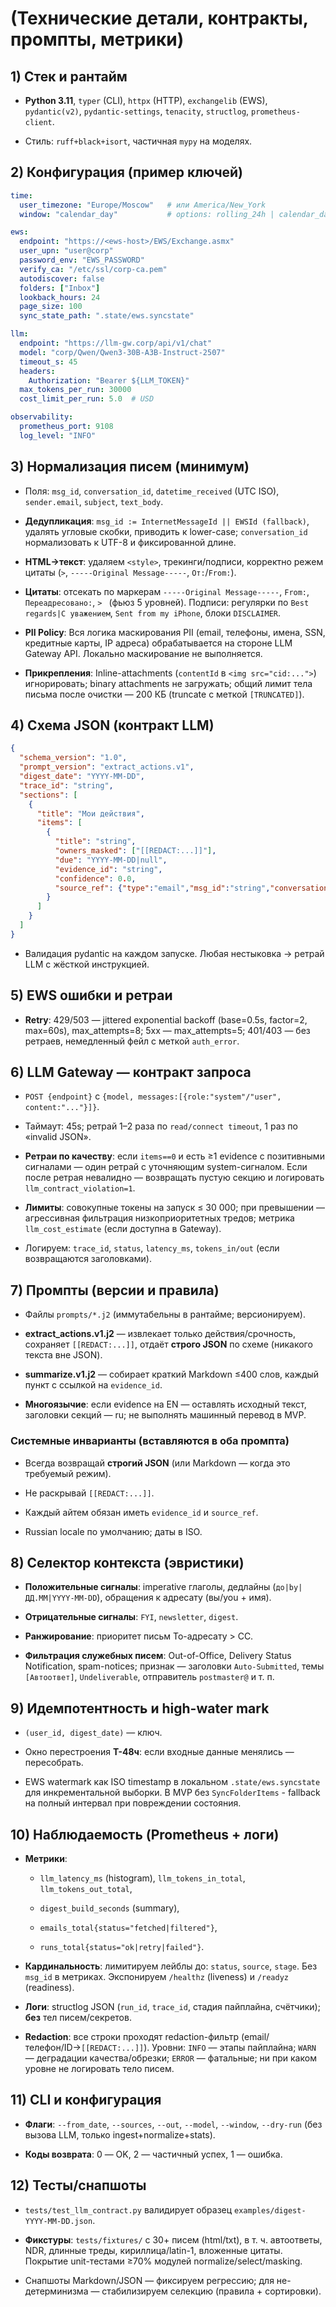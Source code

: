 # (Технические детали, контракты, промпты, метрики)

## 1) Стек и рантайм

- **Python 3.11**, `typer` (CLI), `httpx` (HTTP), `exchangelib` (EWS), `pydantic(v2)`, `pydantic-settings`, `tenacity`, `structlog`, `prometheus-client`.
    
- Стиль: `ruff+black+isort`, частичная `mypy` на моделях.
    

## 2) Конфигурация (пример ключей)

```yaml
time:
  user_timezone: "Europe/Moscow"   # или America/New_York
  window: "calendar_day"           # options: rolling_24h | calendar_day

ews:
  endpoint: "https://<ews-host>/EWS/Exchange.asmx"
  user_upn: "user@corp"
  password_env: "EWS_PASSWORD"
  verify_ca: "/etc/ssl/corp-ca.pem"
  autodiscover: false
  folders: ["Inbox"]
  lookback_hours: 24
  page_size: 100
  sync_state_path: ".state/ews.syncstate"

llm:
  endpoint: "https://llm-gw.corp/api/v1/chat"
  model: "corp/Qwen/Qwen3-30B-A3B-Instruct-2507"
  timeout_s: 45
  headers:
    Authorization: "Bearer ${LLM_TOKEN}"
  max_tokens_per_run: 30000
  cost_limit_per_run: 5.0  # USD

observability:
  prometheus_port: 9108
  log_level: "INFO"
```

## 3) Нормализация писем (минимум)

- Поля: `msg_id`, `conversation_id`, `datetime_received` (UTC ISO), `sender.email`, `subject`, `text_body`.
    
- **Дедупликация**: `msg_id := InternetMessageId || EWSId (fallback)`, удалять угловые скобки, приводить к lower-case; `conversation_id` нормализовать к UTF-8 и фиксированной длине.
    
- **HTML→текст**: удаляем `<style>`, трекинги/подписи, корректно режем цитаты (`>`, `-----Original Message-----`, `От:`/`From:`).
    
- **Цитаты**: отсекать по маркерам `-----Original Message-----`, `From:`, `Переадресовано:`, `> ` (фьюз 5 уровней). Подписи: регулярки по `Best regards|С уважением`, `Sent from my iPhone`, блоки `DISCLAIMER`.
    
- **PII Policy**: Вся логика маскирования PII (email, телефоны, имена, SSN, кредитные карты, IP адреса) обрабатывается на стороне LLM Gateway API. Локально маскирование не выполняется.
    
- **Прикрепления**: Inline-attachments (`contentId` в `<img src="cid:...">`) игнорировать; binary attachments не загружать; общий лимит тела письма после очистки — 200 КБ (truncate с меткой `[TRUNCATED]`).
    

## 4) Схема JSON (контракт LLM)

```json
{
  "schema_version": "1.0",
  "prompt_version": "extract_actions.v1",
  "digest_date": "YYYY-MM-DD",
  "trace_id": "string",
  "sections": [
    {
      "title": "Мои действия",
      "items": [
        {
          "title": "string",
          "owners_masked": ["[[REDACT:...]]"],
          "due": "YYYY-MM-DD|null",
          "evidence_id": "string",
          "confidence": 0.0,
          "source_ref": {"type":"email","msg_id":"string","conversation_id":"string"}
        }
      ]
    }
  ]
}
```

- Валидация pydantic на каждом запуске. Любая нестыковка → ретрай LLM с жёсткой инструкцией.
    

## 5) EWS ошибки и ретраи

- **Retry**: 429/503 — jittered exponential backoff (base=0.5s, factor=2, max=60s), max_attempts=8; 5xx — max_attempts=5; 401/403 — без ретраев, немедленный фейл с меткой `auth_error`.

## 6) LLM Gateway — контракт запроса

- `POST {endpoint}` с `{model, messages:[{role:"system"/"user", content:"..."}]}`.
    
- Таймаут: 45s; ретрай 1–2 раза по `read/connect timeout`, 1 раз по «invalid JSON».
    
- **Ретраи по качеству**: если `items==0` и есть ≥1 evidence с позитивными сигналами — один ретрай с уточняющим system-сигналом. Если после ретрая невалидно — возвращать пустую секцию и логировать `llm_contract_violation=1`.
    
- **Лимиты**: совокупные токены на запуск ≤ 30 000; при превышении — агрессивная фильтрация низкоприоритетных тредов; метрика `llm_cost_estimate` (если доступна в Gateway).
    
- Логируем: `trace_id`, `status`, `latency_ms`, `tokens_in/out` (если возвращаются заголовками).
    

## 7) Промпты (версии и правила)

- Файлы `prompts/*.j2` (иммутабельны в рантайме; версионируем).
    
- **extract_actions.v1.j2** — извлекает только действия/срочность, сохраняет `[[REDACT:...]]`, отдаёт **строго JSON** по схеме (никакого текста вне JSON).
    
- **summarize.v1.j2** — собирает краткий Markdown ≤400 слов, каждый пункт с ссылкой на `evidence_id`.
    
- **Многоязычие**: если evidence на EN — оставлять исходный текст, заголовки секций — ru; не выполнять машинный перевод в MVP.

### Системные инварианты (вставляются в оба промпта)

- Всегда возвращай **строгий JSON** (или Markdown — когда это требуемый режим).
    
- Не раскрывай `[[REDACT:...]]`.
    
- Каждый айтем обязан иметь `evidence_id` и `source_ref`.
    
- Russian locale по умолчанию; даты в ISO.
    

## 8) Селектор контекста (эвристики)

- **Положительные сигналы**: imperative глаголы, дедлайны (`до|by|ДД.ММ|YYYY-MM-DD`), обращения к адресату (вы/you + имя).
    
- **Отрицательные сигналы**: `FYI`, `newsletter`, `digest`.
    
- **Ранжирование**: приоритет письм To-адресату > CC.
    
- **Фильтрация служебных писем**: Out-of-Office, Delivery Status Notification, spam-notices; признак — заголовки `Auto-Submitted`, темы `[Автоответ]`, `Undeliverable`, отправитель `postmaster@` и т. п.

## 9) Идемпотентность и high-water mark

- `(user_id, digest_date)` — ключ.
    
- Окно перестроения **T-48ч**: если входные данные менялись — пересобрать.
    
- EWS watermark как ISO timestamp в локальном `.state/ews.syncstate` для инкрементальной выборки. В MVP без `SyncFolderItems` - fallback на полный интервал при повреждении состояния.
    

## 10) Наблюдаемость (Prometheus + логи)

- **Метрики**:
    
    - `llm_latency_ms` (histogram), `llm_tokens_in_total`, `llm_tokens_out_total`,
        
    - `digest_build_seconds` (summary),
        
    - `emails_total{status="fetched|filtered"}`,
        
    - `runs_total{status="ok|retry|failed"}`.
        
- **Кардинальность**: лимитируем лейблы до: `status`, `source`, `stage`. Без `msg_id` в метриках. Экспонируем `/healthz` (liveness) и `/readyz` (readiness).
        
- **Логи**: structlog JSON (`run_id`, `trace_id`, стадия пайплайна, счётчики); **без** тел писем/секретов.
    
- **Redaction**: все строки проходят redaction-фильтр (email/телефон/ID→`[[REDACT:...]]`). Уровни: `INFO` — этапы пайплайна; `WARN` — деградации качества/обрезки; `ERROR` — фатальные; ни при каком уровне не логировать тело писем.
    

## 11) CLI и конфигурация

- **Флаги**: `--from_date`, `--sources`, `--out`, `--model`, `--window`, `--dry-run` (без вызова LLM, только ingest+normalize+stats).
    
- **Коды возврата**: 0 — OK, 2 — частичный успех, 1 — ошибка.

## 12) Тесты/снапшоты

- `tests/test_llm_contract.py` валидирует образец `examples/digest-YYYY-MM-DD.json`.
    
- **Фикстуры**: `tests/fixtures/` с 30+ писем (html/txt), в т. ч. автоответы, NDR, длинные треды, кириллица/latin-1, вложенные цитаты. Покрытие unit-тестами ≥70% модулей normalize/select/masking.
    
- Снапшоты Markdown/JSON — фиксируем регрессию; для не-детерминизма — стабилизируем селекцию (правила + сортировки).
    
